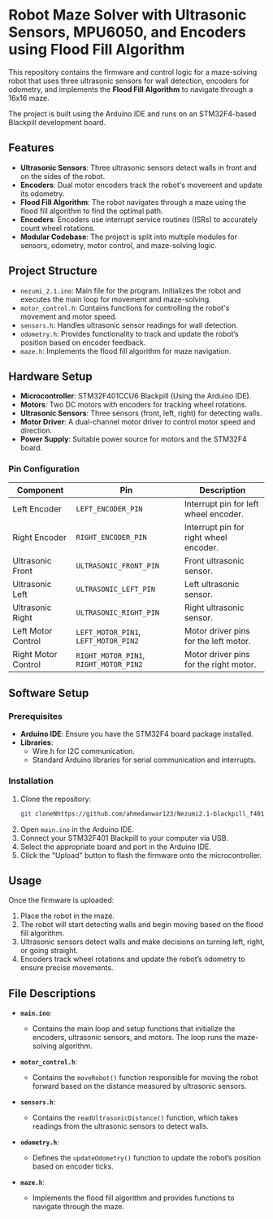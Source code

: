 # Robot Maze Solver with Ultrasonic Sensors, MPU6050, and Encoders using Flood Fill Algorithm

This repository contains the firmware and control logic for a maze-solving robot that uses three ultrasonic sensors for wall detection, encoders for odometry, and implements the **Flood Fill Algorithm** to navigate through a 16x16 maze.

The project is built using the Arduino IDE and runs on an STM32F4-based Blackpill development board.

## Features
- **Ultrasonic Sensors**: Three ultrasonic sensors detect walls in front and on the sides of the robot.
- **Encoders**: Dual motor encoders track the robot's movement and update its odometry.
- **Flood Fill Algorithm**: The robot navigates through a maze using the flood fill algorithm to find the optimal path.
- **Encoders**: Encoders use interrupt service routines (ISRs) to accurately count wheel rotations.
- **Modular Codebase**: The project is split into multiple modules for sensors, odometry, motor control, and maze-solving logic.

## Project Structure
- `nezumi_2.1.ino`: Main file for the program. Initializes the robot and executes the main loop for movement and maze-solving.
- `motor_control.h`: Contains functions for controlling the robot's movement and motor speed.
- `sensors.h`: Handles ultrasonic sensor readings for wall detection.
- `odometry.h`: Provides functionality to track and update the robot’s position based on encoder feedback.
- `maze.h`: Implements the flood fill algorithm for maze navigation.

## Hardware Setup
- **Microcontroller**: STM32F401CCU6 Blackpill (Using the Arduino IDE).
- **Motors**: Two DC motors with encoders for tracking wheel rotations.
- **Ultrasonic Sensors**: Three sensors (front, left, right) for detecting walls.
- **Motor Driver**: A dual-channel motor driver to control motor speed and direction.
- **Power Supply**: Suitable power source for motors and the STM32F4 board.

### Pin Configuration
| Component         | Pin               | Description                    |
|-------------------|-------------------|--------------------------------|
| Left Encoder       | `LEFT_ENCODER_PIN`  | Interrupt pin for left wheel encoder. |
| Right Encoder      | `RIGHT_ENCODER_PIN` | Interrupt pin for right wheel encoder. |
| Ultrasonic Front   | `ULTRASONIC_FRONT_PIN` | Front ultrasonic sensor.       |
| Ultrasonic Left    | `ULTRASONIC_LEFT_PIN`  | Left ultrasonic sensor.        |
| Ultrasonic Right   | `ULTRASONIC_RIGHT_PIN` | Right ultrasonic sensor.       |
| Left Motor Control | `LEFT_MOTOR_PIN1`, `LEFT_MOTOR_PIN2` | Motor driver pins for the left motor. |
| Right Motor Control| `RIGHT_MOTOR_PIN1`, `RIGHT_MOTOR_PIN2`| Motor driver pins for the right motor.|

## Software Setup

### Prerequisites
- **Arduino IDE**: Ensure you have the STM32F4 board package installed.
- **Libraries**: 
  - Wire.h for I2C communication.
  - Standard Arduino libraries for serial communication and interrupts.

### Installation
1. Clone the repository:
   ```bash
   git cloneNhttps://github.com/ahmedanwar123/Nezumi2.1-blackpill_f401cc.git
   ```
2. Open `main.ino` in the Arduino IDE.
3. Connect your STM32F401 Blackpill to your computer via USB.
4. Select the appropriate board and port in the Arduino IDE.
5. Click the "Upload" button to flash the firmware onto the microcontroller.

## Usage
Once the firmware is uploaded:
1. Place the robot in the maze.
2. The robot will start detecting walls and begin moving based on the flood fill algorithm.
3. Ultrasonic sensors detect walls and make decisions on turning left, right, or going straight.
4. Encoders track wheel rotations and update the robot’s odometry to ensure precise movements.

## File Descriptions

- **`main.ino`**: 
  - Contains the main loop and setup functions that initialize the encoders, ultrasonic sensors, and motors. The loop runs the maze-solving algorithm.
  
- **`motor_control.h`**: 
  - Contains the `moveRobot()` function responsible for moving the robot forward based on the distance measured by ultrasonic sensors.
  
- **`sensors.h`**:
  - Contains the `readUltrasonicDistance()` function, which takes readings from the ultrasonic sensors to detect walls.
  
- **`odometry.h`**:
  - Defines the `updateOdometry()` function to update the robot’s position based on encoder ticks.
  
- **`maze.h`**:
  - Implements the flood fill algorithm and provides functions to navigate through the maze.
